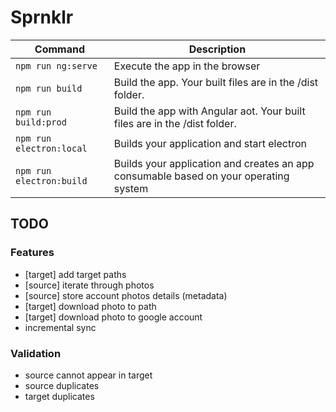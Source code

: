 # Sprnklr

|Command|Description|
|--|--|
|`npm run ng:serve`| Execute the app in the browser |
|`npm run build`| Build the app. Your built files are in the /dist folder. |
|`npm run build:prod`| Build the app with Angular aot. Your built files are in the /dist folder. |
|`npm run electron:local`| Builds your application and start electron
|`npm run electron:build`| Builds your application and creates an app consumable based on your operating system |


## TODO

### Features

- [target] add target paths
- [source] iterate through photos
- [source] store account photos details (metadata)
- [target] download photo to path
- [target] download photo to google account
- incremental sync

### Validation

- source cannot appear in target
- source duplicates
- target duplicates
